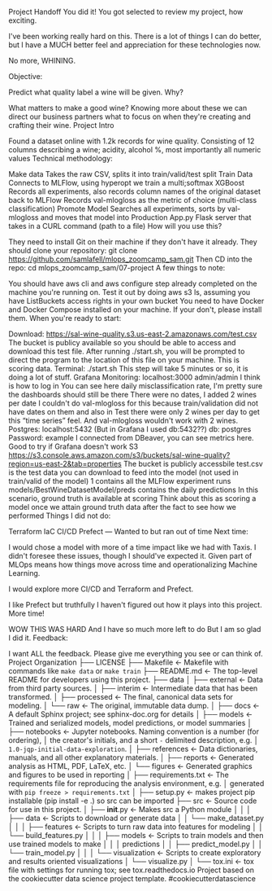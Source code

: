 Project Handoff
You did it! You got selected to review my project, how exciting.

I've been working really hard on this. There is a lot of things I can do better, but I have a MUCH better feel and appreciation for these technologies now.

No more, WHINING.

Objective:

Predict what quality label a wine will be given.
Why?

What matters to make a good wine? Knowing more about these we can direct our business partners what to focus on when they're creating and crafting their wine.
Project Intro

Found a dataset online with 1.2k records for wine quality.
Consisting of 12 columns describing a wine; acidity, alcohol %, most importantly all numeric values
Technical methodology:

Make data
Takes the raw CSV, splits it into train/valid/test split
Train Data
Connects to MLFlow, using hyperopt we train a multi;softmax XGBoost
Records all experiments, also records column names of the original dataset back to MLFlow
Records val-mlogloss as the metric of choice (multi-class classification)
Promote Model
Searches all experiments, sorts by val-mlogloss and moves that model into Production
App.py
Flask server that takes in a CURL command (path to a file)
How will you use this?

They need to install Git on their machine if they don't have it already.
They should clone your repository:
git clone https://github.com/samlafell/mlops_zoomcamp_sam.git
Then CD into the repo:
cd mlops_zoomcamp_sam/07-project
A few things to note:

You should have aws cli and aws configure step already completed on the machine you're running on. Test it out by doing aws s3 ls, assuming you have ListBuckets access rights in your own bucket
You need to have Docker and Docker Compose installed on your machine. If your don't, please install them.
When you're ready to start:

Download: https://sal-wine-quality.s3.us-east-2.amazonaws.com/test.csv
The bucket is publicy available so you should be able to access and download this test file. After running ./start.sh, you will be prompted to direct the program to the location of this file on your machine. This is scoring data.
Terminal: ./start.sh
This step will take 5 minutes or so, it is doing a lot of stuff.
Grafana Monitoring:
localhost:3000
admin/admin I think is how to log in
You can see here daily misclassification rate, I'm pretty sure the dashboards should still be there
There were no dates, I added 2 wines per date
I couldn't do val-mlogloss for this because train/validation did not have dates on them and also in Test there were only 2 wines per day to get this “time series” feel. And val-mlogloss wouldn't work with 2 wines.
Postgres:
localhost:5432 (But in Grafana I used db:5432??)
db: postgres
Password: example
I connected from DBeaver, you can see metrics here.
Good to try if Grafana doesn't work
S3
https://s3.console.aws.amazon.com/s3/buckets/sal-wine-quality?region=us-east-2&tab=properties
The bucket is publicly accessbile
test.csv is the test data you can download to feed into the model (not used in train/valid of the model)
1 contains all the MLFlow experiment runs
models/BestWineDatasetModel/preds contains the daily predictions
In this scenario, ground truth is available at scoring
Think about this as scoring a model once we attain ground truth data after the fact to see how we performed
Things I did not do:

Terraform IaC
CI/CD
Prefect — Wanted to but ran out of time
Next time:

I would chose a model with more of a time impact like we had with Taxis. I didn't foresee these issues, though I should've expected it. Given part of MLOps means how things move across time and operationalizing Machine Learning.

I would explore more CI/CD and Terraform and Prefect.

I like Prefect but truthfully I haven't figured out how it plays into this project.
More time!

WOW THIS WAS HARD
And I have so much more left to do
But I am so glad I did it.
Feedback:

I want ALL the feedback. Please give me everything you see or can think of.
Project Organization
├── LICENSE
├── Makefile           <- Makefile with commands like `make data` or `make train`
├── README.md          <- The top-level README for developers using this project.
├── data
│   ├── external       <- Data from third party sources.
│   ├── interim        <- Intermediate data that has been transformed.
│   ├── processed      <- The final, canonical data sets for modeling.
│   └── raw            <- The original, immutable data dump.
│
├── docs               <- A default Sphinx project; see sphinx-doc.org for details
│
├── models             <- Trained and serialized models, model predictions, or model summaries
│
├── notebooks          <- Jupyter notebooks. Naming convention is a number (for ordering),
│                         the creator's initials, and a short `-` delimited description, e.g.
│                         `1.0-jqp-initial-data-exploration`.
│
├── references         <- Data dictionaries, manuals, and all other explanatory materials.
│
├── reports            <- Generated analysis as HTML, PDF, LaTeX, etc.
│   └── figures        <- Generated graphics and figures to be used in reporting
│
├── requirements.txt   <- The requirements file for reproducing the analysis environment, e.g.
│                         generated with `pip freeze > requirements.txt`
│
├── setup.py           <- makes project pip installable (pip install -e .) so src can be imported
├── src                <- Source code for use in this project.
│   ├── __init__.py    <- Makes src a Python module
│   │
│   ├── data           <- Scripts to download or generate data
│   │   └── make_dataset.py
│   │
│   ├── features       <- Scripts to turn raw data into features for modeling
│   │   └── build_features.py
│   │
│   ├── models         <- Scripts to train models and then use trained models to make
│   │   │                 predictions
│   │   ├── predict_model.py
│   │   └── train_model.py
│   │
│   └── visualization  <- Scripts to create exploratory and results oriented visualizations
│       └── visualize.py
│
└── tox.ini            <- tox file with settings for running tox; see tox.readthedocs.io
Project based on the cookiecutter data science project template. #cookiecutterdatascience
